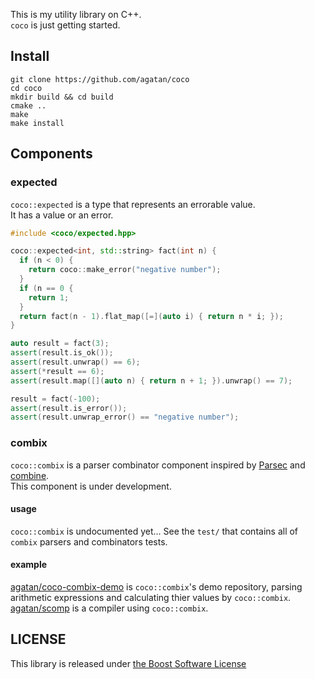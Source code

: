 This is my utility library on C++.  
`coco` is just getting started.

## Install

```
git clone https://github.com/agatan/coco
cd coco
mkdir build && cd build
cmake ..
make
make install
```

## Components

### expected

`coco::expected` is a type that represents an errorable value.  
It has a value or an error.

```c++
#include <coco/expected.hpp>

coco::expected<int, std::string> fact(int n) {
  if (n < 0) {
    return coco::make_error("negative number");
  }
  if (n == 0 {
    return 1;
  }
  return fact(n - 1).flat_map([=](auto i) { return n * i; });
}

auto result = fact(3);
assert(result.is_ok());
assert(result.unwrap() == 6);
assert(*result == 6);
assert(result.map([](auto n) { return n + 1; }).unwrap() == 7);

result = fact(-100);
assert(result.is_error());
assert(result.unwrap_error() == "negative number");
```

### combix

`coco::combix` is a parser combinator component inspired by [Parsec](https://hackage.haskell.org/package/parsec) and [combine](https://github.com/Marwes/combine).  
This component is under development.

#### usage

`coco::combix` is undocumented yet... See the `test/` that contains all of `combix` parsers and combinators tests.

#### example

[agatan/coco-combix-demo](https://github.com/agatan/coco-combix-demo) is `coco::combix`'s demo repository, parsing arithmetic expressions and calculating thier values by `coco::combix`.  
[agatan/scomp](https://github.com/agatan/scomp) is a compiler using `coco::combix`.

## LICENSE

This library is released under [the Boost Software License](http://boost.org/LICENSE_1_0.txt)
